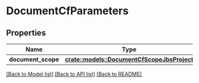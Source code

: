# DocumentCfParameters

## Properties

Name | Type | Description | Notes
------------ | ------------- | ------------- | -------------
**document_scope** | [**crate::models::DocumentCfScopeJbsProject**](DocumentCFScopeJbsProject.md) |  | 

[[Back to Model list]](../README.md#documentation-for-models) [[Back to API list]](../README.md#documentation-for-api-endpoints) [[Back to README]](../README.md)


